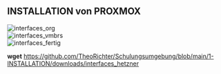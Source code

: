 ## INSTALLATION von PROXMOX

![interfaces_org](./graphics/interfaces_org.png)<br>
![interfaces_vmbrs](./graphics/interfaces_vmbrs.png)<br>
![interfaces_fertig](./graphics/interfaces_fertig.png)<br>








































__wget__ https://github.com/TheoRichter/Schulungsumgebung/blob/main/1-INSTALLATION/downloads/interfaces_hetzner